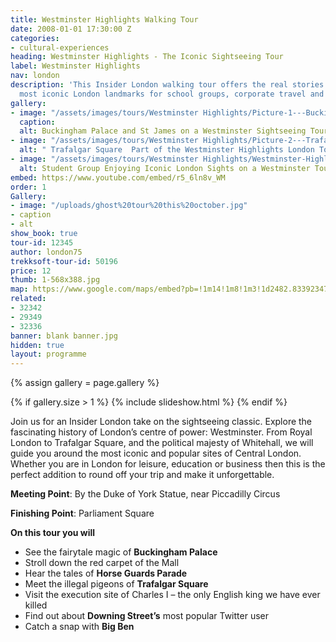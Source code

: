 ```yaml
---
title: Westminster Highlights Walking Tour
date: 2008-01-01 17:30:00 Z
categories:
- cultural-experiences
heading: Westminster Highlights - The Iconic Sightseeing Tour
label: Westminster Highlights
nav: london
description: 'This Insider London walking tour offers the real stories behind the
  most iconic London landmarks for school groups, corporate travel and private tours. '
gallery:
- image: "/assets/images/tours/Westminster Highlights/Picture-1---Buckingham-Palace-Westminster-Highlights-Sightseeing-Walking-Tour-Student-Corportate-Group.jpg"
  caption: 
  alt: Buckingham Palace and St James on a Westminster Sightseeing Tour
- image: "/assets/images/tours/Westminster Highlights/Picture-2---Trafalgar-Square-Westminster-Highlights-Sightseeing-Walking-Tour-Student-Corportate-Group.jpg"
  alt: " Trafalgar Square  Part of the Westminster Highlights London Tour"
- image: "/assets/images/tours/Westminster Highlights/Westminster-Highlights-Sightseeing-Walking-Tour-Student-Corportate-Group.jpg"
  alt: Student Group Enjoying Iconic London Sights on a Westminster Tour
embed: https://www.youtube.com/embed/r5_6ln8v_WM
order: 1
Gallery:
- image: "/uploads/ghost%20tour%20this%20october.jpg"
- caption
- alt
show_book: true
tour-id: 12345
author: london75
trekksoft-tour-id: 50196
price: 12
thumb: 1-568x388.jpg
map: https://www.google.com/maps/embed?pb=!1m14!1m8!1m3!1d2482.8339234717528!2d-0.1306618!3d51.5162628!3m2!1i1024!2i768!4f13.1!3m3!1m2!1s0x48761b2d6bcc0c53%3A0xc17011138a7f29da!2sTottenham+Court+Road+Station!5e0!3m2!1sen!2sus!4v1438592163974
related:
- 32342
- 29349
- 32336
banner: blank banner.jpg
hidden: true
layout: programme
---
```


{% assign gallery = page.gallery %}

{% if gallery.size > 1 %}
  {% include slideshow.html %}
{% endif %}

Join us for an Insider London take on the sightseeing classic. Explore the fascinating history of London’s centre of power: Westminster. From Royal London to Trafalgar Square, and the political majesty of Whitehall, we will guide you around the most iconic and popular sites of Central London. Whether you are in London for leisure, education or business then this is the perfect addition to round off your trip and make it unforgettable.

**Meeting Point**: By the Duke of York Statue, near Piccadilly Circus

**Finishing Point**: Parliament Square

**On this tour you will**

* See the fairytale magic of **Buckingham Palace**
* Stroll down the red carpet of the Mall
* Hear the tales of **Horse Guards Parade**
* Meet the illegal pigeons of **Trafalgar Square**
* Visit the execution site of Charles I – the only English king we have ever killed
* Find out about **Downing Street’s** most popular Twitter user
* Catch a snap with **Big Ben**
